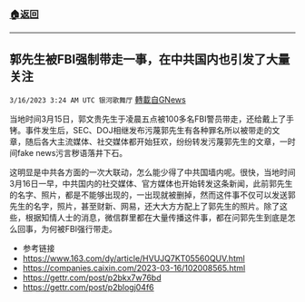 ###  [:house:返回](README.md)
---


## 郭先生被FBI强制带走一事，在中共国内也引发了大量关注
`3/16/2023 3:24 AM UTC 银河歌舞厅` [轉載自GNews](https://gnews.org/articles/1018183)

当地时间3月15日，郭文贵先生于凌晨五点被100多名FBI警员带走，还给戴上了手铐。事件发生后，SEC、DOJ相继发布污蔑郭先生有各种罪名所以被带走的文章，随后各大主流媒体、社交媒体都开始狂欢，纷纷转发污蔑郭先生的文章，一时间fake news污言秽语落井下石。

这明显是中共各方面的一次大联动，怎么能少得了中共国墙内呢。很快，当地时间3月16日一早，中共国内的社交媒体、官方媒体也开始转发这条新闻，此前郭先生的名字、照片，都是不能够出现的，一出现就被删掉，然而这件事不仅可以发送郭先生的名字，照片，甚至财新、网易，还大大方方配上了郭先生的照片。除了这些，根据知情人士的消息，微信群里都在大量传播这件事，都在问郭先生到底是怎么回事，为何被FBI强行带走。




* 参考链接
* <https://www.163.com/dy/article/HVUJQ7KT05560QUV.html>
* <https://companies.caixin.com/2023-03-16/102008565.html>
* <https://gettr.com/post/p2bkx7w76bd>
* <https://gettr.com/post/p2blogj04f6>
